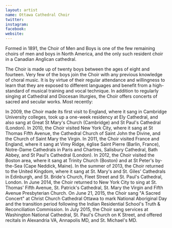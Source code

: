 ```yaml
---
layout: artist
name: Ottawa Cathedral Choir
twitter:
instagram:
facebook:
website:
---
```


Formed in 1891, the Choir of Men and Boys is one of the few remaining choirs of men and boys in North America, and the only such resident choir in a Canadian Anglican cathedral.

The Choir is made up of twenty boys between the ages of eight and fourteen. Very few of the boys join the Choir with any previous knowledge of choral music. It is by virtue of their regular attendance and willingness to learn that they are exposed to different languages and benefit from a high-standard of musical training and vocal technique. In addition to regularly singing at Cathedral and Diocesan liturgies, the Choir offers concerts of sacred and secular works. Most recently:

In 2009, the Choir made its first visit to England, where it sang in Cambridge University colleges, took up a one-week residency at Ely Cathedral, and also sang at Great St Mary's Church (Cambridge) and St Paul's Cathedral (London). In 2010, the Choir visited New York City, where it sang at St Thomas Fifth Avenue, the Cathedral Church of Saint John the Divine, and the Church of Saint Mary the Virgin. In 2011, the Choir visited France and England, where it sang at Vimy Ridge, église Saint Pierre (Barlin, France), Notre-Dame Cathedrals in Paris and Chartres, Salisbury Cathedral, Bath Abbey, and St Paul's Cathedral (London). In 2012, the Choir visited the Boston area, where it sang at Trinity Church (Boston) and at St Peter's by-the-Sea (Cape Neddick, Maine). In the summer of 2013, the Choir returned to the United Kingdom, where it sang at St. Mary's and St. Giles' Cathedrals in Edinburgh, and St. Bride's Church, Fleet Street and St. Paul's Cathedral, London. In June 2014, the Choir returned to New York City to sing at St. Thomas' Fifth Avenue, St. Patrick's Cathedral, St. Mary the Virgin and Fifth Avenue Presbyterian Church. On June 21, 2015, the Choir sang "A Sacred Concert" at Christ Church Cathedral Ottawa to mark National Aboriginal Day and the transition period following the Indian Residential School's Truth & Reconciliation Commission. In July 2015, the Choir sang services at Washington National Cathedral, St. Paul's Church on K Street, and offered recitals in Alexandria VA, Annapolis MD, and St. Michael's MD.